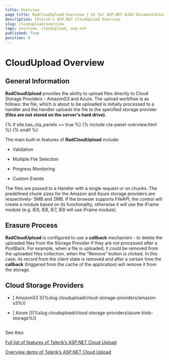 ```yaml
---
title: Overview
page_title: RadCloudUpload Overview | UI for ASP.NET AJAX Documentation
description: Telerik's ASP.NET CloudUpload Overview
slug: cloudupload/overview
tags: overview, cloudupload, asp.net
published: True
position: 0
---
```


# CloudUpload Overview



## General Information

**RadCloudUpload** provides the ability to upload files directly to Cloud Storage Providers - AmazonS3 and Azure. The upload workflow is as follows: the file, which is about to be uploaded is initially processed to a handler and the handler uploads the file to the specified storage provider **(files are not stored on the server's hard drive)**.

{% if site.has_cta_panels == true %}
{% include cta-panel-overview.html %}
{% endif %}

The main built-in features of **RadCloudUpload** include:

* Validation

* Multiple File Selection

* Progress Monitoring

* Custom Events

The files are passed to a Handler with a single request or on chunks. The predefined chunk sizes for the Amazon and Azure storage providers are respectively- 5MB and 2MB. If the browser supports FileAPI, the control will create a module based on its functionality, otherwise it will use the iFrame module (e.g. IE9, IE8, IE7, IE6 will use iFrame module).

## Erasure Process

**RadCloudUpload** is configured to use a **callback** mechanism - to delete the uploaded files from the Storage Provider if they are not processed after a PostBack. For example, when a file is uploaded, it could be removed from the uploaded files collection, when the “Remove” button is clicked. In this case, its record from the client state is removed and after a certain time the **callback** (triggered from the cache of the application) will remove it from the storage.

## Cloud Storage Providers

* [ AmazonS3 ]({%slug cloudupload/cloud-storage-providers/amazon-s3%})

* [ Azure ]({%slug cloudupload/cloud-storage-providers/azure-blob-storage%})

## 

See Also

[Full list of features of Telerik’s ASP.NET Cloud Upload](https://www.telerik.com/products/aspnet-ajax/cloud-upload.aspx)

[Overview demo of Telerik’s ASP.NET Cloud Upload](https://demos.telerik.com/aspnet-ajax/cloud-upload/examples/overview/defaultcs.aspx)
